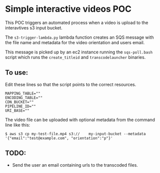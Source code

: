 # Simple interactive videos POC

This POC triggers an automated process when a video is upload to the interavtives s3 input bucket.

The `s3-trigger-lambda.py` lambda function creates an SQS message with the file name and metadata for the video orientation and users email.

This message is picked up by an ec2 instance running the `sqs-poll.bash` script which runs the `create_titleid` and `transcodelauncher` binaries.

## To use:
Edit these lines so that the script points to the correct resources.
```AWS_S3_BUCKET=""
MAPPING_TABLE=""
ENCODING_TABLE=""
CDN_BUCKET=""
PIPELINE_ID=""
URI_BASE=""
```

The video file can be uploaded with optional metadata from the command line like this:
```
$ aws s3 cp my-test-file.mp4 s3://    my-input-bucket --metadata '{"email":"test@example.com", "orientation":"p"}'
```


## TODO:

- Send the user an email containing urls to the transcoded files.



